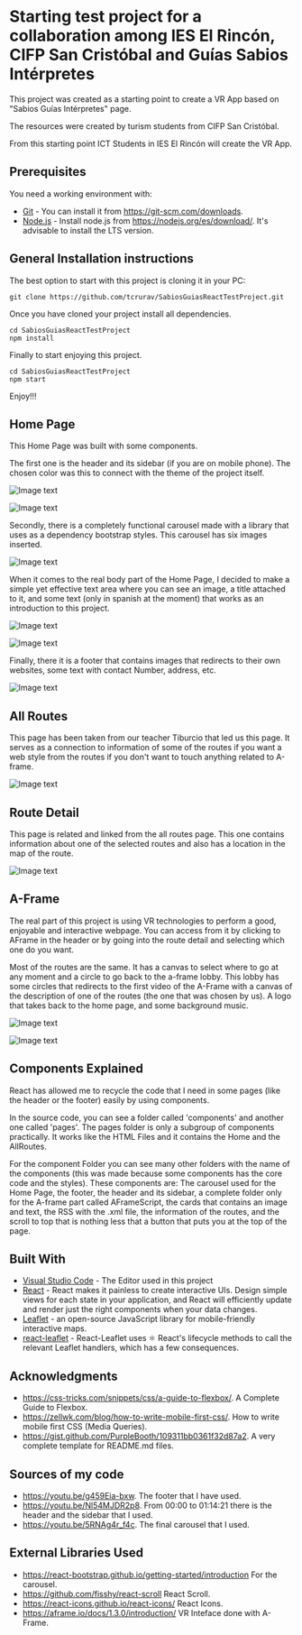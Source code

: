 # Starting test project for a collaboration among IES El Rincón, CIFP San Cristóbal and Guías Sabios Intérpretes

This project was created as a starting point to create a VR App based on "Sabios Guías Intérpretes" page.

The resources were created by turism students from CIFP San Cristóbal.

From this starting point ICT Students in IES El Rincón will create the VR App.

## Prerequisites

You need a working environment with:
* [Git](https://git-scm.com) - You can install it from https://git-scm.com/downloads.
* [Node.js](https://nodejs.org) - Install node.js from https://nodejs.org/es/download/. It's advisable to install the LTS version.

## General Installation instructions

The best option to start with this project is cloning it in your PC:

```
git clone https://github.com/tcrurav/SabiosGuiasReactTestProject.git
```

Once you have cloned your project install all dependencies.

```
cd SabiosGuiasReactTestProject
npm install
```

Finally to start enjoying this project.

```
cd SabiosGuiasReactTestProject
npm start
```

Enjoy!!!

## Home Page

This Home Page was built with some components. 

The first one is the header and its sidebar (if you are on mobile phone). The chosen color was this to connect with the theme of the project itself. 

![Image text](https://github.com/JohanSantanaGalvanJob/My-React-Page/blob/master/README-FILES/header.PNG)

![Image text](https://github.com/JohanSantanaGalvanJob/My-React-Page/blob/master/README-FILES/side_bar.PNG)

Secondly, there is a completely functional carousel made with a library that uses as a dependency bootstrap styles. This carousel has six images inserted.

![Image text](https://github.com/JohanSantanaGalvanJob/My-React-Page/blob/master/README-FILES/carousel.PNG)

When it comes to the real body part of the Home Page, I decided to make a simple yet effective text area where you can see an image, a title attached to it, and some text (only in spanish at the moment) that works as an introduction to this project.

![Image text](https://github.com/JohanSantanaGalvanJob/My-React-Page/blob/master/README-FILES/body.PNG)

![Image text](https://github.com/JohanSantanaGalvanJob/My-React-Page/blob/master/README-FILES/dark_body.PNG)

Finally, there it is a footer that contains images that redirects to their own websites, some text with contact Number, address, etc.

![Image text](https://github.com/JohanSantanaGalvanJob/My-React-Page/blob/master/README-FILES/footer.PNG)

## All Routes

This page has been taken from our teacher Tiburcio that led us this page. It serves as a connection to information of some of the routes if you want a web style from the routes if you don't want to touch anything related to A-frame.

![Image text](https://github.com/JohanSantanaGalvanJob/My-React-Page/blob/master/README-FILES/all_routes_body.PNG)

## Route Detail

This page is related and linked from the all routes page. This one contains information about one of the selected routes and also has a location in the map of the route. 

![Image text](https://github.com/JohanSantanaGalvanJob/My-React-Page/blob/master/README-FILES/route_detail_body.PNG)

## A-Frame

The real part of this project is using VR technologies to perform a good, enjoyable and interactive webpage. You can access from it by clicking to AFrame in the header or by going into the route detail and selecting which one do you want.

Most of the routes are the same. It has a canvas to select where to go at any moment and a circle to go back to the a-frame lobby. This lobby has some circles that redirects to the first video of the A-Frame with a canvas of the description of one of the routes (the one that was chosen by us). A logo that takes back to the home page, and some background music.

![Image text](https://github.com/JohanSantanaGalvanJob/My-React-Page/blob/master/README-FILES/AFrame.PNG)

![Image text](https://github.com/JohanSantanaGalvanJob/My-React-Page/blob/master/README-FILES/AFrame2.PNG)


## Components Explained

React has allowed me to recycle the code that I need in some pages (like the header or the footer) easily by using components.

In the source code, you can see a folder called 'components' and another one called 'pages'. The pages folder is only a subgroup of components practically. It works like the HTML Files and it contains the Home and the AllRoutes. 

For the component Folder you can see many other folders with the name of the components (this was made because some components has the core code and the styles). These components are: The carousel used for the Home Page, the footer, the header and its sidebar, a complete folder only for the A-frame part called AFrameScript, the cards that contains an image and text, the RSS with the .xml file, the information of the routes, and the scroll to top that is nothing less that a button that puts you at the top of the page. 

## Built With

* [Visual Studio Code](https://code.visualstudio.com/) - The Editor used in this project
* [React](https://reactjs.org/) - React makes it painless to create interactive UIs. Design simple views for each state in your application, and React will efficiently update and render just the right components when your data changes.
* [Leaflet](https://leafletjs.com/) - an open-source JavaScript library for mobile-friendly interactive maps.
* [react-leaflet](https://react-leaflet.js.org/) - React-Leaflet uses ⚛️ React's lifecycle methods to call the relevant Leaflet handlers, which has a few consequences.

## Acknowledgments
* https://css-tricks.com/snippets/css/a-guide-to-flexbox/. A Complete Guide to Flexbox.
* https://zellwk.com/blog/how-to-write-mobile-first-css/. How to write mobile first CSS (Media Queries).
* https://gist.github.com/PurpleBooth/109311bb0361f32d87a2. A very complete template for README.md files.

## Sources of my code
* https://youtu.be/g459Eia-bxw. The footer that I have used.
* https://youtu.be/Nl54MJDR2p8. From 00:00 to 01:14:21 there is the header and the sidebar that I used.
* https://youtu.be/5RNAg4r_f4c. The final carousel that I used.

## External Libraries Used

* https://react-bootstrap.github.io/getting-started/introduction For the carousel.
* https://github.com/fisshy/react-scroll React Scroll.
* https://react-icons.github.io/react-icons/ React Icons.
* https://aframe.io/docs/1.3.0/introduction/ VR Inteface done with A-Frame.
